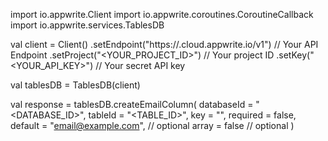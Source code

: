 import io.appwrite.Client
import io.appwrite.coroutines.CoroutineCallback
import io.appwrite.services.TablesDB

val client = Client()
    .setEndpoint("https://<REGION>.cloud.appwrite.io/v1") // Your API Endpoint
    .setProject("<YOUR_PROJECT_ID>") // Your project ID
    .setKey("<YOUR_API_KEY>") // Your secret API key

val tablesDB = TablesDB(client)

val response = tablesDB.createEmailColumn(
    databaseId = "<DATABASE_ID>",
    tableId = "<TABLE_ID>",
    key = "",
    required = false,
    default = "email@example.com", // optional
    array = false // optional
)
